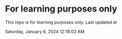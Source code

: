 # For learning purposes only
This repo is for learning purposes only.
Last updated at

Saturday, January 6, 2024 12:18:03 AM

